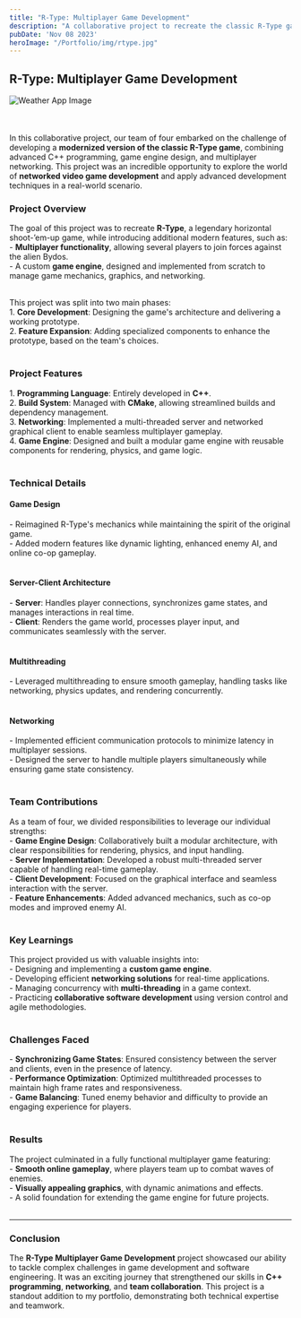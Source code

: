 ```yaml
---
title: "R-Type: Multiplayer Game Development"
description: "A collaborative project to recreate the classic R-Type game with a custom game engine and networked multiplayer support."
pubDate: 'Nov 08 2023'
heroImage: "/Portfolio/img/rtype.jpg"
---
```


## R-Type: Multiplayer Game Development


<div style="margin-bottom: 50px;">
  <img src="/Portfolio/img/rtype.jpg" alt="Weather App Image">
</div>


In this collaborative project, our team of four embarked on the challenge of developing a **modernized version of the classic R-Type game**, combining advanced C++ programming, game engine design, and multiplayer networking. This project was an incredible opportunity to explore the world of **networked video game development** and apply advanced development techniques in a real-world scenario.

### Project Overview

The goal of this project was to recreate **R-Type**, a legendary horizontal shoot-’em-up game, while introducing additional modern features, such as:<br>
\- **Multiplayer functionality**, allowing several players to join forces against the alien Bydos.<br>
\- A custom **game engine**, designed and implemented from scratch to manage game mechanics, graphics, and networking.<br><br>

This project was split into two main phases:<br>
1\. **Core Development**: Designing the game's architecture and delivering a working prototype.<br>
2\. **Feature Expansion**: Adding specialized components to enhance the prototype, based on the team's choices.<br><br>

### Project Features

1\. **Programming Language**: Entirely developed in **C++**.<br>
2\. **Build System**: Managed with **CMake**, allowing streamlined builds and dependency management.<br>
3\. **Networking**: Implemented a multi-threaded server and networked graphical client to enable seamless multiplayer gameplay.<br>
4\. **Game Engine**: Designed and built a modular game engine with reusable components for rendering, physics, and game logic.<br><br>

### Technical Details

#### **Game Design**
\- Reimagined R-Type's mechanics while maintaining the spirit of the original game.<br>
\- Added modern features like dynamic lighting, enhanced enemy AI, and online co-op gameplay.<br><br>

#### **Server-Client Architecture**
\- **Server**: Handles player connections, synchronizes game states, and manages interactions in real time.<br>
\- **Client**: Renders the game world, processes player input, and communicates seamlessly with the server.<br><br>

#### **Multithreading**
\- Leveraged multithreading to ensure smooth gameplay, handling tasks like networking, physics updates, and rendering concurrently.<br><br>

#### **Networking**
\- Implemented efficient communication protocols to minimize latency in multiplayer sessions.<br>
\- Designed the server to handle multiple players simultaneously while ensuring game state consistency.<br><br>

### Team Contributions

As a team of four, we divided responsibilities to leverage our individual strengths:<br>
\- **Game Engine Design**: Collaboratively built a modular architecture, with clear responsibilities for rendering, physics, and input handling.<br>
\- **Server Implementation**: Developed a robust multi-threaded server capable of handling real-time gameplay.<br>
\- **Client Development**: Focused on the graphical interface and seamless interaction with the server.<br>
\- **Feature Enhancements**: Added advanced mechanics, such as co-op modes and improved enemy AI.<br><br>

### Key Learnings

This project provided us with valuable insights into:<br>
\- Designing and implementing a **custom game engine**.<br>
\- Developing efficient **networking solutions** for real-time applications.<br>
\- Managing concurrency with **multi-threading** in a game context.<br>
\- Practicing **collaborative software development** using version control and agile methodologies.<br><br>

### Challenges Faced

\- **Synchronizing Game States**: Ensured consistency between the server and clients, even in the presence of latency.<br>
\- **Performance Optimization**: Optimized multithreaded processes to maintain high frame rates and responsiveness.<br>
\- **Game Balancing**: Tuned enemy behavior and difficulty to provide an engaging experience for players.<br><br>

### Results

The project culminated in a fully functional multiplayer game featuring:<br>
\- **Smooth online gameplay**, where players team up to combat waves of enemies.<br>
\- **Visually appealing graphics**, with dynamic animations and effects.<br>
\- A solid foundation for extending the game engine for future projects.<br><br>

---

### Conclusion

The **R-Type Multiplayer Game Development** project showcased our ability to tackle complex challenges in game development and software engineering. It was an exciting journey that strengthened our skills in **C++ programming**, **networking**, and **team collaboration**. This project is a standout addition to my portfolio, demonstrating both technical expertise and teamwork.
